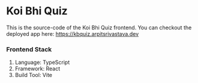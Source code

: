 # Koi Bhi Quiz
This is the source-code of the Koi Bhi Quiz frontend. You can checkout the deployed app here: https://kbquiz.arpitsrivastava.dev

### Frontend Stack
1. Language: TypeScript
2. Framework: React
3. Build Tool: Vite